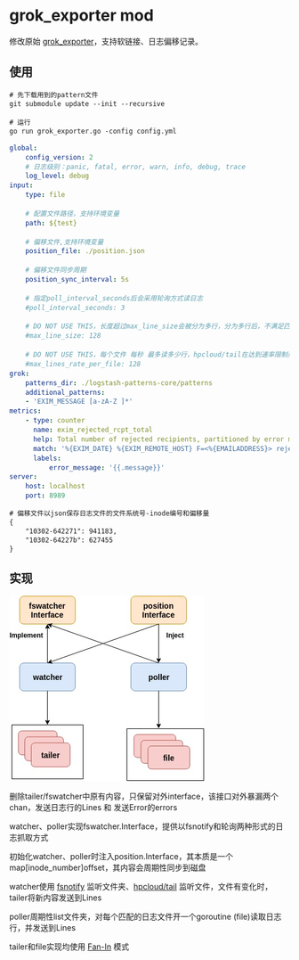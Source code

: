 grok_exporter mod
=============

修改原始 [grok_exporter](https://github.com/fstab/grok_exporter)，支持软链接、日志偏移记录。

## 使用

```shell
# 先下载用到的pattern文件
git submodule update --init --recursive

# 运行
go run grok_exporter.go -config config.yml
```

```yaml
global:
    config_version: 2
    # 日志级别：panic, fatal, error, warn, info, debug, trace
    log_level: debug
input:
    type: file
    
    # 配置文件路径，支持环境变量
    path: ${test}

    # 偏移文件,支持环境变量
    position_file: ./position.json
    
    # 偏移文件同步周期
    position_sync_interval: 5s
    
    # 指定poll_interval_seconds后会采用轮询方式读日志
    #poll_interval_seconds: 3
    
    # DO NOT USE THIS，长度超过max_line_size会被分为多行，分为多行后，不满足匹配格式
    #max_line_size: 128
    
    # DO NOT USE THIS，每个文件 每秒 最多读多少行，hpcloud/tail在达到速率限制后，冷却1s完，不会自动去读余下内容
    #max_lines_rate_per_file: 128
grok:
    patterns_dir: ./logstash-patterns-core/patterns
    additional_patterns:
    - 'EXIM_MESSAGE [a-zA-Z ]*'
metrics:
    - type: counter
      name: exim_rejected_rcpt_total
      help: Total number of rejected recipients, partitioned by error message.
      match: '%{EXIM_DATE} %{EXIM_REMOTE_HOST} F=<%{EMAILADDRESS}> rejected RCPT <%{EMAILADDRESS}>: %{EXIM_MESSAGE:message}'
      labels:
          error_message: '{{.message}}'
server:
    host: localhost
    port: 8989

```

```
# 偏移文件以json保存日志文件的文件系统号-inode编号和偏移量
{
    "10302-642271": 941183,
    "10302-64227b": 627455
}
```

## 实现

![implementation diagram](images/grok.jpg)

删除tailer/fswatcher中原有内容，只保留对外interface，该接口对外暴漏两个chan，发送日志行的Lines 和 发送Error的errors

watcher、poller实现fswatcher.Interface，提供以fsnotify和轮询两种形式的日志抓取方式

初始化watcher、poller时注入position.Interface，其本质是一个 map[inode_number]offset，其内容会周期性同步到磁盘

watcher使用 [fsnotify](https://github.com/fsnotify/fsnotify) 监听文件夹、[hpcloud/tail](https://github.com/hpcloud/tail) 监听文件，文件有变化时，tailer将新内容发送到Lines

poller周期性list文件夹，对每个匹配的日志文件开一个goroutine (file)读取日志行，并发送到Lines

tailer和file实现均使用 [Fan-In](https://github.com/tmrts/go-patterns/blob/master/messaging/fan_in.md) 模式